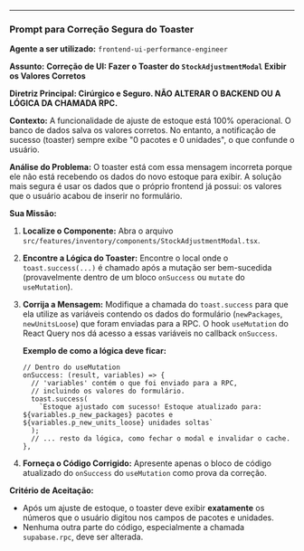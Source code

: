 
-----

### Prompt para Correção Segura do Toaster

**Agente a ser utilizado:** `frontend-ui-performance-engineer`

**Assunto:** **Correção de UI: Fazer o Toaster do `StockAdjustmentModal` Exibir os Valores Corretos**

**Diretriz Principal: Cirúrgico e Seguro. NÃO ALTERAR O BACKEND OU A LÓGICA DA CHAMADA RPC.**

**Contexto:**
A funcionalidade de ajuste de estoque está 100% operacional. O banco de dados salva os valores corretos. No entanto, a notificação de sucesso (toaster) sempre exibe "0 pacotes e 0 unidades", o que confunde o usuário.

**Análise do Problema:**
O toaster está com essa mensagem incorreta porque ele não está recebendo os dados do novo estoque para exibir. A solução mais segura é usar os dados que o próprio frontend já possui: os valores que o usuário acabou de inserir no formulário.

**Sua Missão:**

1.  **Localize o Componente:** Abra o arquivo `src/features/inventory/components/StockAdjustmentModal.tsx`.

2.  **Encontre a Lógica do Toaster:** Encontre o local onde o `toast.success(...)` é chamado após a mutação ser bem-sucedida (provavelmente dentro de um bloco `onSuccess` ou `mutate` do `useMutation`).

3.  **Corrija a Mensagem:** Modifique a chamada do `toast.success` para que ela utilize as variáveis contendo os dados do formulário (`newPackages`, `newUnitsLoose`) que foram enviadas para a RPC. O hook `useMutation` do React Query nos dá acesso a essas variáveis no callback `onSuccess`.

    **Exemplo de como a lógica deve ficar:**

    ```tsx
    // Dentro do useMutation
    onSuccess: (result, variables) => {
      // 'variables' contém o que foi enviado para a RPC,
      // incluindo os valores do formulário.
      toast.success(
        `Estoque ajustado com sucesso! Estoque atualizado para: ${variables.p_new_packages} pacotes e ${variables.p_new_units_loose} unidades soltas`
      );
      // ... resto da lógica, como fechar o modal e invalidar o cache.
    },
    ```

4.  **Forneça o Código Corrigido:** Apresente apenas o bloco de código atualizado do `onSuccess` do `useMutation` como prova da correção.

**Critério de Aceitação:**

  - Após um ajuste de estoque, o toaster deve exibir **exatamente** os números que o usuário digitou nos campos de pacotes e unidades.
  - Nenhuma outra parte do código, especialmente a chamada `supabase.rpc`, deve ser alterada.